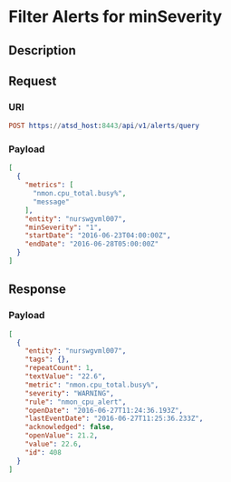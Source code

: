 # Filter Alerts for minSeverity

## Description

## Request

### URI
```elm
POST https://atsd_host:8443/api/v1/alerts/query
```
### Payload

```json
[
  {
    "metrics": [
      "nmon.cpu_total.busy%",
      "message"
    ],
    "entity": "nurswgvml007",
    "minSeverity": "1",
    "startDate": "2016-06-23T04:00:00Z",
    "endDate": "2016-06-28T05:00:00Z"
  }
]
```

## Response

### Payload
```json
[
  {
    "entity": "nurswgvml007",
    "tags": {},
    "repeatCount": 1,
    "textValue": "22.6",
    "metric": "nmon.cpu_total.busy%",
    "severity": "WARNING",
    "rule": "nmon_cpu_alert",
    "openDate": "2016-06-27T11:24:36.193Z",
    "lastEventDate": "2016-06-27T11:25:36.233Z",
    "acknowledged": false,
    "openValue": 21.2,
    "value": 22.6,
    "id": 408
  }
]
```

